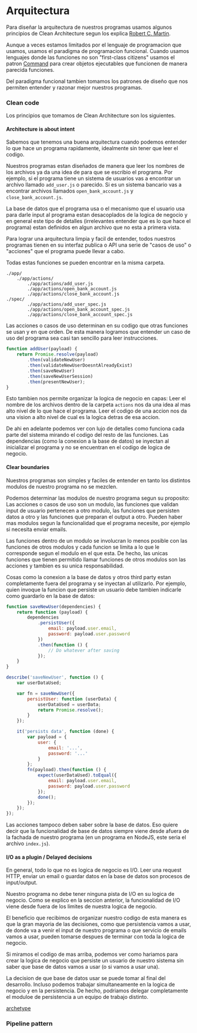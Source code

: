 # Arquitectura

Para diseñar la arquitectura de nuestros programas usamos algunos principios de Clean Architecture segun los explica [Robert C. Martin](http://cleancoder.com).

Aunque a veces estamos limitados por el lenguaje de programacion que usamos, usamos el paradigma de programacion funcional. Cuando usamos lenguajes donde las funciones no son "first-class citizens" usamos el patron [Command](https://en.wikipedia.org/wiki/Command_pattern) para crear objetos ejecutables que funcionen de manera parecida funciones.

Del paradigma funcional tambien tomamos los patrones de diseño que nos permiten entender y razonar mejor nuestros programas.

### Clean code

Los principios que tomamos de Clean Architecture son los siguientes.

#### Architecture is about intent

Sabemos que tenemos una buena arquitectura cuando podemos entender lo que hace un programa rapidamente, idealmente sin tener que leer el codigo.

Nuestros programas estan diseñados de manera que leer los nombres de los archivos ya da una idea de para que se escribio el programa. Por ejemplo, si el programa tiene un sistema de usuarios vas a encontrar un archivo llamado `add_user.js` o parecido. Si es un sistema bancario vas a encontrar archivos llamados `open_bank_account.js` y `close_bank_account.js`.

La base de datos que el programa usa o el mecanismo que el usuario usa para darle input al programa estan desacoplados de la logica de negocio y en general este tipo de detalles (irrelevantes entender que es lo que hace el programa) estan definidos en algun archivo que no esta a primera vista.

Para lograr una arquitectura limpia y facil de entender, todos nuestros programas tienen en su interfaz publica o API una serie de "casos de uso" o "acciones" que el programa puede llevar a cabo.

Todas estas funciones se pueden encontrar en la misma carpeta.

```
./app/
	./app/actions/
		./app/actions/add_user.js
		./app/actions/open_bank_account.js
		./app/actions/close_bank_account.js
./spec/
		./app/actions/add_user_spec.js
		./app/actions/open_bank_account_spec.js
		./app/actions/close_bank_account_spec.js
```

Las acciones o casos de uso determinan en su codigo que otras funciones se usan y en que orden. De esta manera logramos que entender un caso de uso del programa sea casi tan sencillo para leer instrucciones.

```javascript
function addUser(payload) {
	return Promise.resolve(payload)
		.then(validateNewUser)
		.then(validateNewUserDoesntAlreadyExist)
		.then(saveNewUser)
		.then(saveNewUserSession)
		.then(presentNewUser);
}
```

Esto tambien nos permite organizar la logica de negocio en capas: Leer el nombre de los archivos dentro de la carpeta `actions` nos da una idea al mas alto nivel de lo que hace el programa. Leer el codigo de una accion nos da una vision a alto nivel de cual es la logica detras de esa accion.

De ahi en adelante podemos ver con lujo de detalles como funciona cada parte del sistema mirando el codigo del resto de las funciones. Las dependencias (como la conexion a la base de datos) se inyectan al inicializar el programa y no se encuentran en el codigo de logica de negocio.

#### Clear boundaries

Nuestros programas son simples y faciles de entender en tanto los distintos modulos de nuestro programa no se mezclen.

Podemos determinar las modulos de nuestro programa segun su proposito: Las acciones o casos de uso son un modulo, las funciones que validan input de usuario pertenecen a otro modulo, las funciones que persisten datos a otro y las funciones que preparan el output a otro. Pueden haber mas modulos segun la funcionalidad que el programa necesite, por ejemplo si necesita enviar emails.

Las funciones dentro de un modulo se involucran lo menos posible con las funciones de otros modulos y cada funcion se limita a lo que le corresponde segun el modulo en el que esta. De hecho, las unicas funciones que tienen permitido llamar funciones de otros modulos son las acciones y tambien es su unica responsabilidad.

Cosas como la conexion a la base de datos y otros third party estan completamente fuera del programa y se inyectan al utilizarlo. Por ejemplo, quien invoque la funcion que persiste un usuario debe tambien indicarle como guardarlo en la base de datos:

```javascript
function saveNewUser(dependencies) {
	return function (payload) {
		dependencies
			.persistUser({
				email: payload.user.email,
				password: payload.user.password
			})
			.then(function () {
				// Do whatever after saving
			});
	}
}

describe('saveNewUser', function () {
	var userDataUsed;

	var fn = saveNewUser({
		persistUser: function (userData) {
			userDataUsed = userData;
			return Promise.resolve();
		}
	});

	it('persists data', function (done) {
		var payload = {
			user: {
				email: '...',
				password: '...'
			}
		};
		fn(payload).then(function () {
			expect(userDataUsed).toEqual({
				email: payload.user.email,
				password: payload.user.password
			});
			done();
		});
	});
});
```

Las acciones tampoco deben saber sobre la base de datos. Eso quiere decir que la funcionalidad de base de datos siempre viene desde afuera de la fachada de nuestro programa (en un programa en NodeJS, este seria el archivo `index.js`).

#### I/O as a plugin / Delayed decisions

En general, todo lo que no es logica de negocio es I/O. Leer una request HTTP, enviar un email o guardar datos en la base de datos son procesos de input/output.

Nuestro programa no debe tener ninguna pista de I/O en su logica de negocio. Como se explico en la seccion anterior, la funcionalidad de I/O viene desde fuera de los limites de nuestra logica de negocio.

El beneficio que recibimos de organizar nuestro codigo de esta manera es que la gran mayoria de las decisiones, como que persistencia vamos a usar, de donde va a venir el input de nuestro programa o que servicio de emails vamos a usar, pueden tomarse despues de terminar con toda la logica de negocio.

Si miramos el codigo de mas arriba, podemos ver como hariamos para crear la logica de negocio que persiste un usuario de nuestro sistema sin saber que base de datos vamos a usar (o si vamos a usar una).

La decision de que base de datos usar se puede tomar al final del desarrollo. Incluso podemos trabajar simultaneamente en la logica de negocio y en la persistencia. De hecho, podriamos delegar completamente el moduloe de persistencia a un equipo de trabajo distinto.

[archetype](/architecture/archetype.png)

### Pipeline pattern